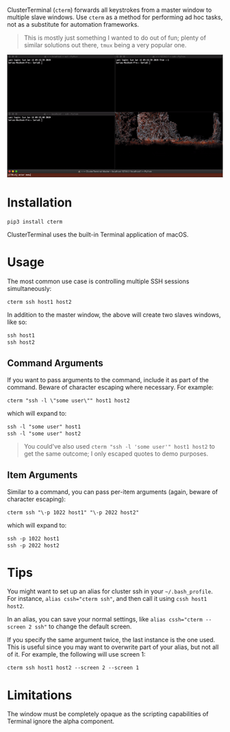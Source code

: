 ClusterTerminal (`cterm`) forwards all keystrokes from a master window to multiple slave windows. Use `cterm` as a method for performing ad hoc tasks, not as a substitute for automation frameworks.

> This is mostly just something I wanted to do out of fun; plenty of similar solutions out there, `tmux` being a very popular one.

![alt text](https://github.com/hSaria/ClusterTerminal/raw/master/.github/ssh_example.gif "Example output")

# Installation

    pip3 install cterm

ClusterTerminal uses the built-in Terminal application of macOS.

# Usage

The most common use case is controlling multiple SSH sessions simultaneously:

    cterm ssh host1 host2

In addition to the master window, the above will create two slaves windows, like so:

    ssh host1
    ssh host2

## Command Arguments

If you want to pass arguments to the command, include it as part of the command. Beware of character escaping where necessary. For example:

    cterm "ssh -l \"some user\"" host1 host2

which will expand to:

    ssh -l "some user" host1
    ssh -l "some user" host2

> You could've also used `cterm "ssh -l 'some user'" host1 host2` to get the same outcome; I only escaped quotes to demo purposes.

## Item Arguments

Similar to a command, you can pass per-item arguments (again, beware of character escaping):

    cterm ssh "\-p 1022 host1" "\-p 2022 host2"

which will expand to:

    ssh -p 1022 host1
    ssh -p 2022 host2

# Tips

You might want to set up an alias for cluster ssh in your `~/.bash_profile`. For instance, `alias cssh="cterm ssh"`, and then call it using `cssh host1 host2`.

In an alias, you can save your normal settings, like `alias cssh="cterm --screen 2 ssh"` to change the default screen.

If you specify the same argument twice, the last instance is the one used. This is useful since you may want to overwrite part of your alias, but not all of it. For example, the following will use screen 1:

    cterm ssh host1 host2 --screen 2 --screen 1

# Limitations

The window must be completely opaque as the scripting capabilities of Terminal ignore the alpha component.

